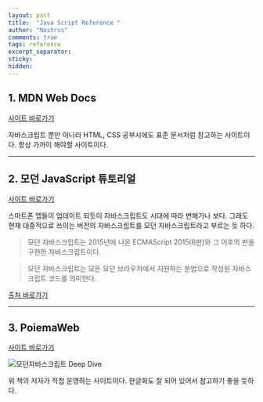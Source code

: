 ```yaml
---
layout: post
title:  "Java Script Reference "
author: "Nostrss"
comments: true
tags: reference
excerpt_separator: 
sticky: 
hidden: 
---
```



## 1. MDN Web Docs
[사이트 바로가기](https://developer.mozilla.org/ko/) 

자바스크립트 뿐만 아니라 HTML, CSS 공부시에도 표준 문서처럼 참고하는 사이트이다. 항상 가까이 해야할 사이트이다.

<hr>

## 2. 모던 JavaScript 튜토리얼
[사이트 바로가기](https://ko.javascript.info)

스마트폰 앱들이 업데이트 되듯이 자바스크립트도 시대에 따라 변해가나 보다. 그래도 현재 대중적으로 쓰이는 버전의 자바스크립트를 모던 자바스크립트라고 부르는 듯 하다. 

>모던 자바스크립트는 2015년에 나온 ECMAScript 2015(6판)와 그 이후의 판을 구현한 자바스크립트이다.

>모던 자바스크립트는 모든 모던 브라우저에서 지원하는 문법으로 작성된 자바스크립트 코드를 의미한다.

[출처 바로가기](https://violetboralee.medium.com/%EB%AA%A8%EB%8D%98-%EC%9E%90%EB%B0%94%EC%8A%A4%ED%81%AC%EB%A6%BD%ED%8A%B8%EB%9E%80-%EB%AC%B4%EC%97%87%EC%9D%B8%EA%B0%80-f7e115f03533)

<hr>

## 3. PoiemaWeb
[사이트 바로가기](https://poiemaweb.com/)

![모던자바스크립트 Deep Dive](http://image.kyobobook.co.kr/images/book/xlarge/239/x9791158392239.jpg "모던자바스크립트 Deep Dive")

위 책의 저자가 직접 운영하는 사이트이다. 한글화도 잘 되어 있어서 참고하기 좋을 듯하다.


